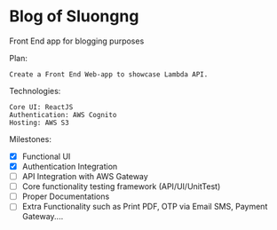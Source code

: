 # Blog of Sluongng
Front End app for blogging purposes

Plan:
    
    Create a Front End Web-app to showcase Lambda API.
    
Technologies:
    
    Core UI: ReactJS
    Authentication: AWS Cognito
    Hosting: AWS S3

Milestones:

- [X] Functional UI
- [X] Authentication Integration
- [ ] API Integration with AWS Gateway
- [ ] Core functionality testing framework (API/UI/UnitTest)
- [ ] Proper Documentations
- [ ] Extra Functionality such as Print PDF, OTP via Email SMS, Payment Gateway....
